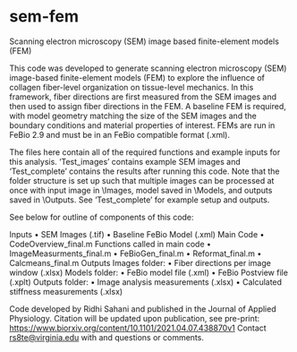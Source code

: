 # sem-fem
Scanning electron microscopy (SEM) image based finite-element models (FEM)

This code was developed to generate scanning electron microscopy (SEM) image-based finite-element models (FEM) to explore the influence of collagen fiber-level organization on tissue-level mechanics. In this framework, fiber directions are first measured from the SEM images and then used to assign fiber directions in the FEM. A baseline FEM is required, with model geometry matching the size of the SEM images and the boundary conditions and material properties of interest. FEMs are run in FeBio 2.9 and must be in an FeBio compatible format (.xml). 

The files here contain all of the required functions and example inputs for this analysis. ‘Test_images’ contains example SEM images and ‘Test_complete’ contains the results after running this code. Note that the folder structure is set up such that multiple images can be processed at once with input image in \Images, model saved in \Models, and outputs saved in \Outputs. See ‘Test_complete’ for example setup and outputs. 

See below for outline of components of this code:

Inputs
•	SEM Images (.tif)
•	Baseline FeBio Model (.xml)
Main Code
•	CodeOverview_final.m
Functions called in main code
•	ImageMeasurments_final.m
•	FeBioGen_final.m
•	Reformat_final.m
•	Calcmeans_final.m
Outputs
Images folder:
•	Fiber directions per image window (.xlsx)
Models folder: 
•	FeBio model file (.xml)
•	FeBio Postview file (.xplt)
Outputs folder:
•	Image analysis measurements (.xlsx)
•	Calculated stiffness measurements (.xlsx)

Code developed by Ridhi Sahani and published in the Journal of Applied Physiology.
Citation will be updated upon publication, see pre-print: https://www.biorxiv.org/content/10.1101/2021.04.07.438870v1
Contact rs8te@virginia.edu with and questions or comments.
